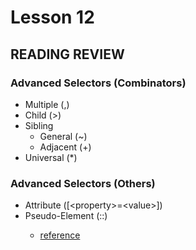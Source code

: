 # Lesson 12
    
## READING REVIEW

### Advanced Selectors (Combinators)

* Multiple (,)
* Child (>)
* Sibling
    * General (~)
    * Adjacent (+)
* Universal (*)

### Advanced Selectors (Others)

* Attribute (\[\<property\>=\<value\>\])
* Pseudo-Element (::<pseudo element name>)
    * [reference](https://developer.mozilla.org/en-US/docs/Web/CSS/Pseudo-elements)
